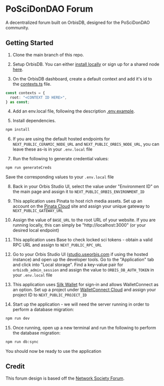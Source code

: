 # PoSciDonDAO Forum

A decentralized forum built on OrbisDB, designed for the PoSciDonDAO community.

## Getting Started

1. Clone the main branch of this repo.

2. Setup OrbisDB.
   You can either [install locally](https://www.youtube.com/watch?v=8embizFvI-U) or sign up for a shared node [here](https://studio.useorbis.com/).

3. On the OrbisDB dashboard, create a default context and add it's id to the [contexts.ts](shared/orbis/contexts.ts) file.

```ts
const contexts = {
  root: "<CONTEXT ID HERE>",
} as const;
```

4. Add an env.local file, following the description [.env.example](.env.example).

5. Install dependencies.

```bash
npm install
```

6. If you are using the default hosted endpoints for `NEXT_PUBLIC_CERAMIC_NODE_URL` and `NEXT_PUBLIC_ORBIS_NODE_URL`, you can leave these as-is in your `.env.local` file

7. Run the following to generate credential values:

```bash
npm run generateCreds
```

Save the corresponding values to your `.env.local` file

8. Back in your Orbis Studio UI, select the value under "Environment ID" on the main page and assign it to `NEXT_PUBLIC_ORBIS_ENVIRONMENT_ID`

9. This application uses Pinata to host rich media assets. Set up an account on the [Pinata Cloud](https://app.pinata.cloud/auth/signin) site and assign your unique gateway to `NEXT_PUBLIC_GATEWAY_URL`

10. Assign the value of `BASE_URL` to the root URL of your website. If you are running locally, this can simply be "http://localhost:3000" (or your desired local endpoint)

11. This application uses Base to check locked sci tokens - obtain a valid RPC URL and assign to `NEXT_PUBLIC_RPC_URL`

12. Go to your Orbis Studio UI ([studio.useorbis.com](https://studio.useorbis.com/) if using the hosted instance) and open up the developer tools. Go to the "Application" tab and click into "Local storage". Find a key-value pair for `orbisdb_admin_session` and assign the value to `ORBIS_DB_AUTH_TOKEN` in your `.env.local` file

13. This application uses [Silk Wallet](https://www.silk.sc/) for sign-in and allows WalletConnect as an option. Set up a project under [WalletConnect Cloud](https://cloud.reown.com/) and assign your project ID to `NEXT_PUBLIC_PROJECT_ID`

14. Start up the application - we will need the server running in order to perform a database migration:

```bash
npm run dev
```

15. Once running, open up a new terminal and run the following to perform the database migration:

```bash
npm run db:sync
```

You should now be ready to use the application

## Credit

This forum design is based off the [Network Society Forum](https://github.com/JM-M/nsforum-revamp). 